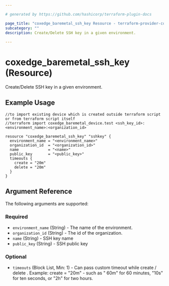 ```yaml
---

# generated by https://github.com/hashicorp/terraform-plugin-docs

page_title: "coxedge_baremetal_ssh_key Resource - terraform-provider-coxedge"
subcategory: ""
description: Create/Delete SSH key in a given environment.
  
---
```


# coxedge_baremetal_ssh_key (Resource)

Create/Delete SSH key in a given environment.

Example Usage
---

```
//to import existing device which is created outside terraform script or from terraform script itself
//terraform import coxedge_baremetal_device.test <ssh_key_id>:<environment_name>:<organization_id>

resource "coxedge_baremetal_ssh_key" "sshkey" {
  environment_name = "<environment_name>"
  organization_id  = "<organization_id>"
  name             = "<name>"
  public_key       = "<public_key>"
  timeouts {
    create = "20m"
    delete = "20m"
  }
}
```

<!-- schema generated by tfplugindocs -->

## Argument Reference

The following arguments are supported:

### Required

- `environment_name` (String) - The name of the environment.
- `organization_id` (String) - The id of the organization.
- `name` (String) - SSH key name
- `public_key` (String) - SSH public key

### Optional

- `timeouts` (Block List, Min: 1) - Can pass custom timeout while create / delete . Example: create = "20m"  - such as "
  60m" for 60 minutes, "10s" for ten seconds, or "2h" for two hours.
